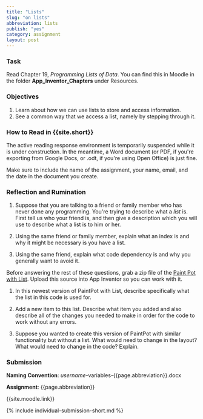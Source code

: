 ```yaml
---
title: "Lists"
slug: "on lists"
abbreviation: lists
publish: "yes"
category: assignment
layout: post
---
```


### Task

Read Chapter 19, *Programming Lists of Data*. You can find this in Moodle in the folder **App\_Inventor\_Chapters** under Resources.

### Objectives

1. Learn about how we can use lists to store and access information.
1. See a common way that we access a list, namely by stepping through it.

### How to Read in {{site.short}}

The active reading response environment is temporarily suspended while it is under construction. In the meantime, a Word document (or PDF, if you're exporting from Google Docs, or .odt, if you're using Open Office) is just fine.

Make sure to include the name of the assignment, your name, email, and the date in the document you create.

### Reflection and Rumination

1. Suppose that you are talking to a friend or family member who has never done any programming. You're trying to describe what a *list* is. First tell us who your friend is, and then give a description which you will use to describe what a list is to him or her. 

1. Using the same friend or family member, explain what an index is and why it might be necessary is you have a list.

1. Using the same friend, explain what code dependency is and why you generally want to avoid it.

Before answering the rest of these questions, grab a zip file of the [Paint Pot with List]({{site.media}}/PaintPot_with_list.zip).  Upload this source into App Inventor so you can work with it.

1. In this newest version of PaintPot with List, describe specifically what the list in this code is used for.

1. Add a new item to this list. Describe what item you added and also describe all of the changes you needed to make in order for the code to work without any errors.

1. Suppose you wanted to create this version of PaintPot with similar functionality but without a list.  What would need to change in the layout?  What would need to change in the code?  Explain.


### Submission

**Naming Convention**: *username*-variables-{{page.abbreviation}}.docx

**Assignment**: {{page.abbreviation}}

{{site.moodle.link}}

{% include individual-submission-short.md %}

